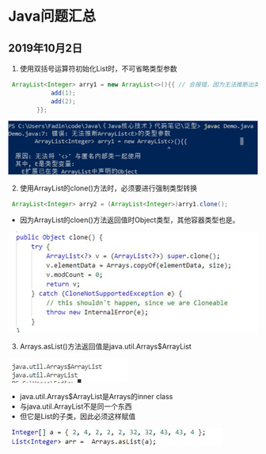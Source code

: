 # Java问题汇总

## 2019年10月2日

1. 使用双括号运算符初始化List时，不可省略类型参数

``` java
 ArrayList<Integer> arry1 = new ArrayList<>(){{	// 会报错，因为无法推断出类型参数
            add(1);
            add(2);
        }};
```

![](Java问题汇总_files/1.png)

2. 使用ArrayList的clone()方法时，必须要进行强制类型转换

``` java
 ArrayList<Integer> arry2 = (ArrayList<Integer>)arry1.clone();
```

- 因为ArrayList的cloen()方法返回值时Object类型，其他容器类型也是。

![](Java问题汇总_files/2.jpg)

3. Arrays.asList()方法返回值是java.util.Arrays$ArrayList

![](Java问题汇总_files/1.jpg)

- java.util.Arrays$ArrayList是Arrays的inner class
- 与java.util.ArrayList不是同一个东西
- 但它是List的子类，因此必须这样赋值

![](Java问题汇总_files/4.jpg)
